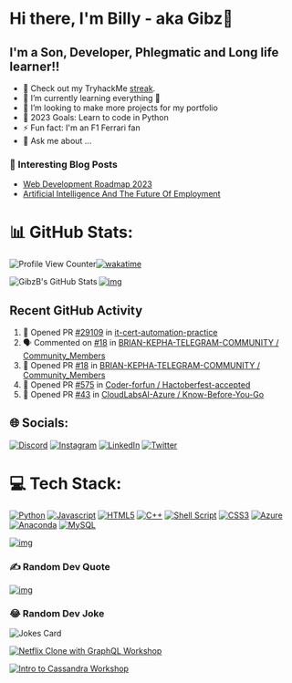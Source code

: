 # Hi there, I'm Billy - aka Gibz👋

## I'm a Son, Developer, Phlegmatic and Long life learner!!

- 🔭 Check out my TryhackMe [streak](https://tryhackme.com/p/rgibesh).
- 🌱 I’m currently learning everything 🤣
- 👯 I’m looking to make more projects for my portfolio
- 🥅 2023 Goals: Learn to code in Python
- ⚡ Fun fact: I'm an F1 Ferrari fan
- 💬 Ask me about ...

### 📕 Interesting Blog Posts

- [Web Development Roadmap 2023](https://dev.to/codestackr/web-development-roadmap-2023-5beo)
- [Artificial Intelligence And The Future Of Employment](https://www.monitor.co.ke/2020/10/22/artificial-intelligence-and-the-future-of-employment/)

# 📊 GitHub Stats:

![Profile View Counter](https://komarev.com/ghpvc/?username=GibzB)[![wakatime](https://wakatime.com/badge/user/a9611eba-023d-4156-99b4-1af365292f85.svg)](https://wakatime.com/@a9611eba-023d-4156-99b4-1af365292f85)

<img align="left" alt="GibzB's GitHub Stats" src="https://github-readme-stats.vercel.app/api?username=GibzB&show_icons=true&hide_border=false&title_color=ff652f&icon_color=FFE400&bg_color=09131B&text_color=ffffff&border_color=0c1a25" />

[![img](https://camo.githubusercontent.com/7ceb2da3f59f50f5d64cdce3e05b53a452f09c4519ea18bd6287269dac7b0344/68747470733a2f2f6769746875622d726561646d652d73747265616b2d73746174732e6865726f6b756170702e636f6d2f3f757365723d467265736869612d4e6a6f6b69267468656d653d6461726b26686964655f626f726465723d74727565)](https://camo.githubusercontent.com/7ceb2da3f59f50f5d64cdce3e05b53a452f09c4519ea18bd6287269dac7b0344/68747470733a2f2f6769746875622d726561646d652d73747265616b2d73746174732e6865726f6b756170702e636f6d2f3f757365723d467265736869612d4e6a6f6b69267468656d653d6461726b26686964655f626f726465723d74727565)

## Recent GitHub Activity

1. 💪 Opened PR [#29109](https://github.com/google/it-cert-automation-practice/pull/29109) in [it-cert-automation-practice](https://github.com/google/it-cert-automation-practice/)
2. 🗣 Commented on [#18](https://github.com/BRIAN-KEPHA-TELEGRAM-COMMUNITY/Community_Members/pull/18) in [BRIAN-KEPHA-TELEGRAM-COMMUNITY / Community_Members](https://github.com/BRIAN-KEPHA-TELEGRAM-COMMUNITY/Community_Members)
3. 💪 Opened PR [#18](https://github.com/BRIAN-KEPHA-TELEGRAM-COMMUNITY/Community_Members/pull/18) in [BRIAN-KEPHA-TELEGRAM-COMMUNITY / Community_Members](https://github.com/BRIAN-KEPHA-TELEGRAM-COMMUNITY/Community_Members)
4. 💪 Opened PR [#575](https://github.com/Coder-forfun/Hactoberfest-accepted/pull/575) in [Coder-forfun / Hactoberfest-accepted](https://github.com/Coder-forfun/Hactoberfest-accepted)
5. 💪 Opened PR [#43](https://github.com/CloudLabsAI-Azure/Know-Before-You-Go/pull/43) in [CloudLabsAI-Azure / Know-Before-You-Go](https://github.com/CloudLabsAI-Azure/Know-Before-You-Go)

## 🌐 Socials:

[![Discord](https://camo.githubusercontent.com/9c1f6abe034a366f0b32065ddd7016cfa744156cb1dfd111f9921ff04d9b21b5/68747470733a2f2f696d672e736869656c64732e696f2f62616467652f446973636f72642d2532333732383944412e7376673f6c6f676f3d646973636f7264266c6f676f436f6c6f723d7768697465)](https://discord.gg/#) [![Instagram](https://camo.githubusercontent.com/0641e2731604a57f9b9f2de4be17fcf1893c1fbf31dcb3e276f4281208616a1c/68747470733a2f2f696d672e736869656c64732e696f2f62616467652f496e7374616772616d2d2532334534343035462e7376673f6c6f676f3d496e7374616772616d266c6f676f436f6c6f723d7768697465)](https://instagram.com/#) [![LinkedIn](https://camo.githubusercontent.com/f17ba9730c27e5f1230325b94c8b68bbf3115d32650866f6e3d0ade68201beea/68747470733a2f2f696d672e736869656c64732e696f2f62616467652f4c696e6b6564496e2d2532333030373742352e7376673f6c6f676f3d6c696e6b6564696e266c6f676f436f6c6f723d7768697465)](https://linkedin.com/in/bgibs) [![Twitter](https://camo.githubusercontent.com/2cbca4be42d81c6833fd417d74f5322e80861326d03d52289924138947be7b4e/68747470733a2f2f696d672e736869656c64732e696f2f62616467652f547769747465722d2532333144413146322e7376673f6c6f676f3d54776974746572266c6f676f436f6c6f723d7768697465)](https://twitter.com/@RGibesh)

# 💻 Tech Stack:

[![Python](https://camo.githubusercontent.com/5859172b2d0854f4d70d35118ae1fbb8d92f967ea654f1bb1bdae4a346d03926/68747470733a2f2f696d672e736869656c64732e696f2f62616467652f632d2532333030353939432e7376673f7374796c653d666f722d7468652d6261646765266c6f676f3d63266c6f676f436f6c6f723d7768697465)](https://camo.githubusercontent.com/5859172b2d0854f4d70d35118ae1fbb8d92f967ea654f1bb1bdae4a346d03926/68747470733a2f2f696d672e736869656c64732e696f2f62616467652f632d2532333030353939432e7376673f7374796c653d666f722d7468652d6261646765266c6f676f3d63266c6f676f436f6c6f723d7768697465) [![Javascript](https://camo.githubusercontent.com/6cbecd63a9a8f83ee186885c446938820ffa8304942a284ee6e1e2acb2bfd822/68747470733a2f2f696d672e736869656c64732e696f2f62616467652f6a6176612d2532334544384230302e7376673f7374796c653d666f722d7468652d6261646765266c6f676f3d6a617661266c6f676f436f6c6f723d7768697465)](https://camo.githubusercontent.com/6cbecd63a9a8f83ee186885c446938820ffa8304942a284ee6e1e2acb2bfd822/68747470733a2f2f696d672e736869656c64732e696f2f62616467652f6a6176612d2532334544384230302e7376673f7374796c653d666f722d7468652d6261646765266c6f676f3d6a617661266c6f676f436f6c6f723d7768697465) [![HTML5](https://camo.githubusercontent.com/49fbb99f92674cc6825349b154b65aaf4064aec465d61e8e1f9fb99da3d922a1/68747470733a2f2f696d672e736869656c64732e696f2f62616467652f68746d6c352d2532334533344632362e7376673f7374796c653d666f722d7468652d6261646765266c6f676f3d68746d6c35266c6f676f436f6c6f723d7768697465)](https://camo.githubusercontent.com/49fbb99f92674cc6825349b154b65aaf4064aec465d61e8e1f9fb99da3d922a1/68747470733a2f2f696d672e736869656c64732e696f2f62616467652f68746d6c352d2532334533344632362e7376673f7374796c653d666f722d7468652d6261646765266c6f676f3d68746d6c35266c6f676f436f6c6f723d7768697465) [![C++](https://camo.githubusercontent.com/891c1fd9d2ab2adf1053e8514f469b94049769ccd9d2765c8e06e9c1b6da1b8c/68747470733a2f2f696d672e736869656c64732e696f2f62616467652f632b2b2d2532333030353939432e7376673f7374796c653d666f722d7468652d6261646765266c6f676f3d63253242253242266c6f676f436f6c6f723d7768697465)](https://camo.githubusercontent.com/891c1fd9d2ab2adf1053e8514f469b94049769ccd9d2765c8e06e9c1b6da1b8c/68747470733a2f2f696d672e736869656c64732e696f2f62616467652f632b2b2d2532333030353939432e7376673f7374796c653d666f722d7468652d6261646765266c6f676f3d63253242253242266c6f676f436f6c6f723d7768697465) [![Shell Script](https://camo.githubusercontent.com/7df250f624de398fbf14c84b1667c3d1e8e1450d67c0be03bd0dfb4e6a28c2c2/68747470733a2f2f696d672e736869656c64732e696f2f62616467652f7368656c6c5f7363726970742d2532333132313031312e7376673f7374796c653d666f722d7468652d6261646765266c6f676f3d676e752d62617368266c6f676f436f6c6f723d7768697465)](https://camo.githubusercontent.com/7df250f624de398fbf14c84b1667c3d1e8e1450d67c0be03bd0dfb4e6a28c2c2/68747470733a2f2f696d672e736869656c64732e696f2f62616467652f7368656c6c5f7363726970742d2532333132313031312e7376673f7374796c653d666f722d7468652d6261646765266c6f676f3d676e752d62617368266c6f676f436f6c6f723d7768697465) [![CSS3](https://camo.githubusercontent.com/e6b67b27998fca3bccf4c0ee479fc8f9de09d91f389cccfbe6cb1e29c10cfbd7/68747470733a2f2f696d672e736869656c64732e696f2f62616467652f637373332d2532333135373242362e7376673f7374796c653d666f722d7468652d6261646765266c6f676f3d63737333266c6f676f436f6c6f723d7768697465)](https://camo.githubusercontent.com/e6b67b27998fca3bccf4c0ee479fc8f9de09d91f389cccfbe6cb1e29c10cfbd7/68747470733a2f2f696d672e736869656c64732e696f2f62616467652f637373332d2532333135373242362e7376673f7374796c653d666f722d7468652d6261646765266c6f676f3d63737333266c6f676f436f6c6f723d7768697465) [![Azure](https://camo.githubusercontent.com/bdceff7844d6316ebd4afb3ef39502a89bc897b84819844c7dafb867e44d07ec/68747470733a2f2f696d672e736869656c64732e696f2f62616467652f617a7572652d2532333030373243362e7376673f7374796c653d666f722d7468652d6261646765266c6f676f3d617a7572652d6465766f7073266c6f676f436f6c6f723d7768697465)](https://camo.githubusercontent.com/bdceff7844d6316ebd4afb3ef39502a89bc897b84819844c7dafb867e44d07ec/68747470733a2f2f696d672e736869656c64732e696f2f62616467652f617a7572652d2532333030373243362e7376673f7374796c653d666f722d7468652d6261646765266c6f676f3d617a7572652d6465766f7073266c6f676f436f6c6f723d7768697465) [![Anaconda](https://camo.githubusercontent.com/b92df6010fa9372dafa7b14aa96fe86d6a8c9175fbc8253b3c044aaa004ecf7e/68747470733a2f2f696d672e736869656c64732e696f2f62616467652f416e61636f6e64612d2532333434413833332e7376673f7374796c653d666f722d7468652d6261646765266c6f676f3d616e61636f6e6461266c6f676f436f6c6f723d7768697465)](https://camo.githubusercontent.com/b92df6010fa9372dafa7b14aa96fe86d6a8c9175fbc8253b3c044aaa004ecf7e/68747470733a2f2f696d672e736869656c64732e696f2f62616467652f416e61636f6e64612d2532333434413833332e7376673f7374796c653d666f722d7468652d6261646765266c6f676f3d616e61636f6e6461266c6f676f436f6c6f723d7768697465) [![MySQL](https://camo.githubusercontent.com/918fce8d50581bd97b7133e677a78ed2cad14f970522f219daaeb6d1c81060e1/68747470733a2f2f696d672e736869656c64732e696f2f62616467652f6d7973716c2d2532333030662e7376673f7374796c653d666f722d7468652d6261646765266c6f676f3d6d7973716c266c6f676f436f6c6f723d7768697465)](https://camo.githubusercontent.com/918fce8d50581bd97b7133e677a78ed2cad14f970522f219daaeb6d1c81060e1/68747470733a2f2f696d672e736869656c64732e696f2f62616467652f6d7973716c2d2532333030662e7376673f7374796c653d666f722d7468652d6261646765266c6f676f3d6d7973716c266c6f676f436f6c6f723d7768697465)

[![img](https://camo.githubusercontent.com/8167c499e5f6b3a85e2a2bbf4edfdaa2a276b7aa70d1bf56c27cfeb6a7fdfb74/68747470733a2f2f6769746875622d726561646d652d73746174732e76657263656c2e6170702f6170692f746f702d6c616e67732f3f757365726e616d653d467265736869612d4e6a6f6b69267468656d653d6461726b26686964655f626f726465723d7472756526696e636c7564655f616c6c5f636f6d6d6974733d7472756526636f756e745f707269766174653d74727565266c61796f75743d636f6d70616374)](https://camo.githubusercontent.com/8167c499e5f6b3a85e2a2bbf4edfdaa2a276b7aa70d1bf56c27cfeb6a7fdfb74/68747470733a2f2f6769746875622d726561646d652d73746174732e76657263656c2e6170702f6170692f746f702d6c616e67732f3f757365726e616d653d467265736869612d4e6a6f6b69267468656d653d6461726b26686964655f626f726465723d7472756526696e636c7564655f616c6c5f636f6d6d6974733d7472756526636f756e745f707269766174653d74727565266c61796f75743d636f6d70616374)

### ✍️ Random Dev Quote

[![img](https://camo.githubusercontent.com/834262e29d5c54ef1552fefea1e7a98d9d2597a1ac838db16ef29891ac7e5f6f/68747470733a2f2f71756f7465732d6769746875622d726561646d652e76657263656c2e6170702f6170693f747970653d686f72697a6f6e74616c267468656d653d7261646963616c)](https://camo.githubusercontent.com/834262e29d5c54ef1552fefea1e7a98d9d2597a1ac838db16ef29891ac7e5f6f/68747470733a2f2f71756f7465732d6769746875622d726561646d652e76657263656c2e6170702f6170693f747970653d686f72697a6f6e74616c267468656d653d7261646963616c)

### 😂 Random Dev Joke

![Jokes Card](https://readme-jokes.vercel.app/api)

[![Netflix Clone with GraphQL Workshop](https://media.badgr.com/uploads/badges/assertion-L0fBvKwlT2GLJD7QlUX18Q.png)](https://badgr.com/public/assertions/L0fBvKwlT2GLJD7QlUX18Q)

<!--[![Title](Image URL)](Link URL)-->

[![Intro to Cassandra Workshop](https://media.badgr.com/uploads/badges/assertion-HQTe10QkSB2DT5U5K-Kp_w.png)](https://badgr.com/public/assertions/HQTe10QkSB2DT5U5K-Kp_w)
